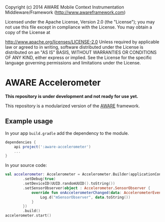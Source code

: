 Copyright (c) 2014 AWARE Mobile Context Instrumentation Middleware/Framework (http://www.awareframework.com)

Licensed under the Apache License, Version 2.0 (the "License"); you may not use this file except in compliance with the License. You may obtain a copy of the License at

http://www.apache.org/licenses/LICENSE-2.0
Unless required by applicable law or agreed to in writing, software distributed under the License is distributed on an "AS IS" BASIS, WITHOUT WARRANTIES OR CONDITIONS OF ANY KIND, either express or implied. See the License for the specific language governing permissions and limitations under the License.

# AWARE Accelerometer

**This repository is under development and not ready for use yet.**

This repository is a modularized version of the [AWARE](https://github.com/denzilferreira/aware-client) framework.

## Example usage

In your app `build.gradle` add the dependency to the module.

```gradle
dependencies {
    api project(':aware-accelerometer')
    ...
}
```

In your source code:

```kotlin
val accelerometer: Accelerometer = Accelerometer.Builder(applicationContext)
        .setDebug(true)
        .setDeviceID(UUID.randomUUID().toString())
        .setSensorObserver(object : Accelerometer.SensorObserver {
            override fun onAccelerometerChanged(data: AccelerometerEvent) {
                Log.d("mSensorObserver", data.toString())
            }
        })
        .build()
accelerometer.start()
```